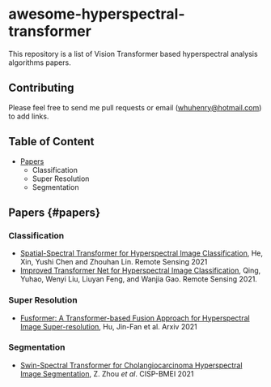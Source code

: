 # awesome-hyperspectral-transformer
This repository is a list of Vision Transformer based hyperspectral analysis algorithms papers. 



## 

## Contributing

Please feel free to send me pull requests or email ([whuhenry@hotmail.com](mailto:whuhenry@hotmail.com)) to add links.



## Table of Content

- [Papers](#papers)
  - Classification
  - Super Resolution
  - Segmentation





## Papers {#papers}



### Classification

- [Spatial-Spectral Transformer for Hyperspectral Image Classification](https://www.mdpi.com/2072-4292/13/3/498), He, Xin, Yushi Chen and Zhouhan Lin. Remote Sensing 2021
- [Improved Transformer Net for Hyperspectral Image Classification](https://www.mdpi.com/2072-4292/13/11/2216), Qing, Yuhao, Wenyi Liu, Liuyan Feng, and Wanjia Gao. Remote Sensing  2021.

### Super Resolution

- [Fusformer: A Transformer-based Fusion Approach for Hyperspectral Image Super-resolution](https://arxiv.org/abs/2109.02079), Hu, Jin-Fan et al. Arxiv 2021

### Segmentation

- [Swin-Spectral Transformer for Cholangiocarcinoma Hyperspectral Image Segmentation](https://ieeexplore.ieee.org/document/9624405), Z. Zhou *et al*. CISP-BMEI 2021




